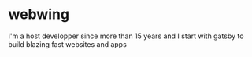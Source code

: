# webwing
I'm a host developper since more than 15 years and I start with gatsby to build blazing fast websites and apps
